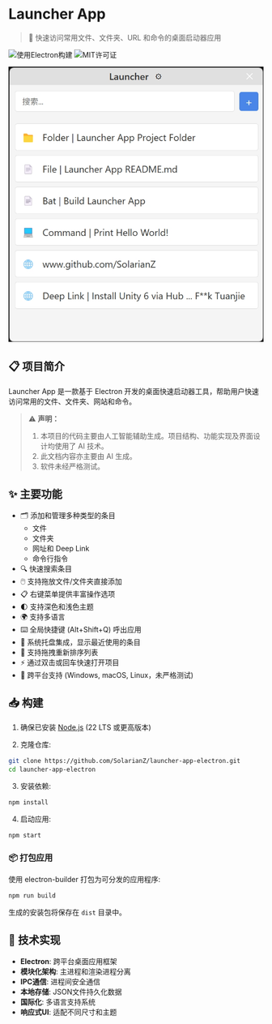 # Launcher App

> 🚀 快速访问常用文件、文件夹、URL 和命令的桌面启动器应用

![使用Electron构建](https://img.shields.io/badge/Built%20with-Electron-47848F)
![MIT许可证](https://img.shields.io/badge/License-MIT-green)

![Main Window](./doc/imgs/launcher_app_main_window.png)

## 📋 项目简介

Launcher App 是一款基于 Electron 开发的桌面快速启动器工具，帮助用户快速访问常用的文件、文件夹、网站和命令。

> ⚠️ **声明：** 
> 1. 本项目的代码主要由人工智能辅助生成。项目结构、功能实现及界面设计均使用了 AI 技术。
> 2. 此文档内容亦主要由 AI 生成。
> 3. 软件未经严格测试。

## ✨ 主要功能

- 🗂️ 添加和管理多种类型的条目
  - 文件
  - 文件夹
  - 网址和 Deep Link
  - 命令行指令
- 🔍 快速搜索条目
- 🖱️ 支持拖放文件/文件夹直接添加
- 📋 右键菜单提供丰富操作选项
- 🌓 支持深色和浅色主题
- 🌍 支持多语言
- ⌨️ 全局快捷键 (Alt+Shift+Q) 呼出应用
- 🧩 系统托盘集成，显示最近使用的条目
- 🔄 支持拖拽重新排序列表
- ⚡ 通过双击或回车快速打开项目
- 💬 跨平台支持 (Windows, macOS, Linux，未严格测试)

## 📥 构建

1. 确保已安装 [Node.js](https://nodejs.org/) (22 LTS 或更高版本)

2. 克隆仓库:

```bash
git clone https://github.com/SolarianZ/launcher-app-electron.git
cd launcher-app-electron
```

3. 安装依赖:

```bash
npm install
```

4. 启动应用:

```bash
npm start
```

### 📦 打包应用

使用 electron-builder 打包为可分发的应用程序:

```bash
npm run build
```

生成的安装包将保存在 `dist` 目录中。

## 🧩 技术实现

- **Electron**: 跨平台桌面应用框架
- **模块化架构**: 主进程和渲染进程分离
- **IPC通信**: 进程间安全通信
- **本地存储**: JSON文件持久化数据
- **国际化**: 多语言支持系统
- **响应式UI**: 适配不同尺寸和主题

